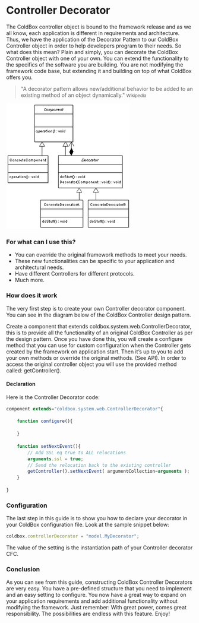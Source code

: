 # Controller Decorator

The ColdBox controller object is bound to the framework release and as we all know, each application is different in requirements and architecture. Thus, we have the application of the Decorator Pattern to our ColdBox Controller object in order to help developers program to their needs. So what does this mean? Plain and simply, you can decorate the ColdBox Controller object with one of your own. You can extend the functionality to the specifics of the software you are building. You are not modifying the framework code base, but extending it and building on top of what ColdBox offers you.

> "A decorator pattern allows new/additional behavior to be added to an existing method of an object dynamically." <small>Wikipedia</small>

![](../images/DecoratorPattern.png)

### For what can I use this?

* You can override the original framework methods to meet your needs.
* These new functionalities can be specific to your application and architectural needs.
* Have different Controllers for different protocols.
* Much more.

### How does it work

The very first step is to create your own Controller decorator component. You can see in the diagram below of the ColdBox Controller design pattern.

Create a component that extends coldbox.system.web.ControllerDecorator, this is to provide all the functionality of an original ColdBox Controller as per the design pattern. Once you have done this, you will create a configure method that you can use for custom configuration when the Controller gets created by the framework on application start. Then it’s up to you to add your own methods or override the original methods. (See API). In order to access the original controller object you will use the provided method called: getController().

#### Declaration

Here is the Controller Decorator code:

```js
component extends="coldbox.system.web.ControllerDecorator"{
	
	function configure(){

	}

	function setNextEvent(){
		// Add SSL eq true to ALL relocations
		arguments.ssl = true;
		// Send the relocation back to the existing controller
		getController().setNextEvent( argumentCollection=arguments );
	}

}
```

### Configuration

The last step in this guide is to show you how to declare your decorator in your ColdBox configuration file. Look at the sample snippet below:

```js
coldbox.controllerDecorator = "model.MyDecorator";
```

The value of the setting is the instantiation path of your Controller decorator CFC.

### Conclusion

As you can see from this guide, constructing ColdBox Controller Decorators are very easy. You have a pre-defined structure that you need to implement and an easy setting to configure. You now have a great way to expand on your application requirements and add additional functionality without modifying the framework. Just remember: With great power, comes great responsibility. The possibilities are endless with this feature. Enjoy! 
